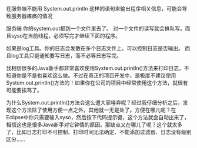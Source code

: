 在服务端不能用 System.out.println 这样的语句来输出程序相关信息，可能会导致服务器瘫痪的情况

服务端 你的system.out都到一个文件里去了。 
对一个文件的读写就会排队写。而且syso在当前线程，必须写完才继续下面的程序。 


如果是log工具。你的日志会发散在多个日志文件上。可以控制日志是否输出。 
而且log工具只是通知要写日志，而不必等日志写完。



我相信很多的Java新手都非常喜欢使用System.out.println()方法来打印日志，不知道你是不是也喜欢这么做。不过在真正的项目开发中，是极度不建议使用System.out.println()方法的！如果你在公司的项目中经常使用这个方法，就很有可能要挨骂了。

为什么System.out.println()方法会这么遭大家唾弃呢？经过我仔细分析之后，发现这个方法除了使用方便一点之外，其他就一无是处了。方便在哪儿呢？在Eclipse中你只需要输入syso，然后按下代码提示键，这个方法就会自动出来了，相信这也是很多Java新手对它钟情的原因。那缺点又在哪儿了呢？这个就太多了，比如日志打印不可控制、打印时间无法确定、不能添加过滤器、日志没有级别区分……
